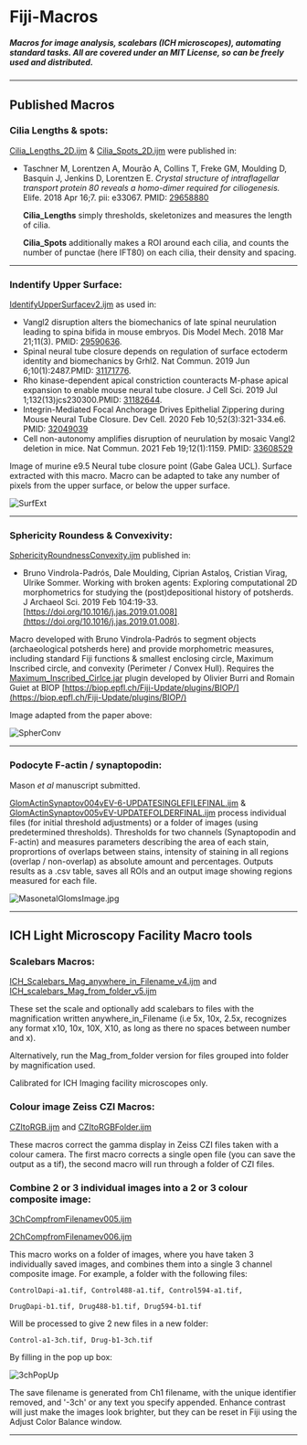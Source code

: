 # Fiji-Macros
##### Macros for image analysis, scalebars (ICH microscopes), automating standard tasks. All are covered under an MIT License, so can be freely used and distributed.


---
## **Published Macros**

### **Cilia Lengths & spots:**

[Cilia_Lengths_2D.ijm](/Cilia_Lengths_2D.ijm?raw=true) & [Cilia_Spots_2D.ijm](/Cilia_Spots_2D.ijm?raw=true) were published in:

* Taschner M, Lorentzen A, Mourão A, Collins T, Freke GM, Moulding D, Basquin J, Jenkins D, Lorentzen E. *Crystal structure of intraflagellar transport protein 80 reveals a homo-dimer required for ciliogenesis.* Elife. 2018 Apr 16;7. pii: e33067. PMID: [29658880](https://www.ncbi.nlm.nih.gov/pubmed/29658880)

    **Cilia_Lengths** simply thresholds, skeletonizes and measures the length of cilia.

    **Cilia_Spots** additionally makes a ROI around each cilia, and counts the number of punctae (here IFT80) on each cilia, their density and spacing.
    
---

### **Indentify Upper Surface:**
    
[IdentifyUpperSurfacev2.ijm](/IdentifyUpperSurfacev2.ijm?raw=true) as used in:
* Vangl2 disruption alters the biomechanics of late spinal neurulation leading to spina bifida in mouse embryos.   Dis Model Mech. 2018 Mar 21;11(3). PMID: [29590636](https://www.ncbi.nlm.nih.gov/pubmed/29590636).
* Spinal neural tube closure depends on regulation of surface ectoderm identity and biomechanics by Grhl2. Nat Commun. 2019 Jun 6;10(1):2487.PMID: [31171776](https://pubmed.ncbi.nlm.nih.gov/31171776/).
* Rho kinase-dependent apical constriction counteracts M-phase apical expansion to enable mouse neural tube closure. J Cell Sci. 2019 Jul 1;132(13)jcs230300.PMID: [31182644](https://pubmed.ncbi.nlm.nih.gov/31182644/).
* Integrin-Mediated Focal Anchorage Drives Epithelial Zippering during Mouse Neural Tube Closure. Dev Cell. 2020 Feb 10;52(3):321-334.e6. PMID: [32049039](https://pubmed.ncbi.nlm.nih.gov/32049039/)
* Cell non-autonomy amplifies disruption of neurulation by mosaic Vangl2 deletion in mice. Nat Commun. 2021 Feb 19;12(1):1159. PMID: [33608529](https://pubmed.ncbi.nlm.nih.gov/33608529/)


Image of murine e9.5 Neural tube closure point (Gabe Galea UCL). Surface extracted with this macro. Macro can be adapted to take any number of pixels from the upper surface, or below the upper surface.

![SurfExt](/Images/SurfExtPic2.gif)

---

### **Sphericity Roundess & Convexivity:**

[SphericityRoundnessConvexity.ijm](/SphericityRoundnessConvexity.ijm?raw=true) published in:
* Bruno Vindrola-Padrós, Dale Moulding, Ciprian Astaloş, Cristian Virag, Ulrike Sommer. Working with broken agents: Exploring computational 2D morphometrics for studying the (post)depositional history of potsherds. J Archaeol Sci. 2019 Feb 104:19-33. [https://doi.org/10.1016/j.jas.2019.01.008](https://doi.org/10.1016/j.jas.2019.01.008).

Macro developed with Bruno Vindrola-Padrós to segment objects (archaeological potsherds here) and provide morphometric measures, including standard Fiji functions & smallest enclosing circle, Maximum Inscribed circle, and convexity (Perimeter / Convex Hull). Requires the [Maximum_Inscribed_Cirlce.jar](/Maximum_Inscribed_Circle.jar) plugin developed by Olivier Burri and Romain Guiet at BIOP [https://biop.epfl.ch/Fiji-Update/plugins/BIOP/](https://biop.epfl.ch/Fiji-Update/plugins/BIOP/)

Image adapted from the paper above:

![SpherConv](/Images/Shapes.jpg)

---

### **Podocyte F-actin / synaptopodin:**

Mason *et al* manuscript submitted.

[GlomActinSynaptov004vEV-6-UPDATESINGLEFILEFINAL.ijm](/GlomActinSynaptov004vEV-6-UPDATESINGLEFILEFINAL.ijm?raw=true) &
[GlomActinSynaptov005vEV-UPDATEFOLDERFINAL.ijm](/GlomActinSynaptov005vEV-UPDATEFOLDERFINAL.ijm?raw=true)
process individual files (for initial threshold adjustments) or a folder of images (using predetermined thresholds). 
Thresholds for two channels (Synaptopodin and F-actin) and measures parameters describing the area of each stain, proprortions of overlaps between stains, intensity of staining in all regions (overlap / non-overlap) as absolute amount and percentages. Outputs results as a .csv table, saves all ROIs and an output image showing regions measured for each file.

![MasonetalGlomsImage.jpg](/Images/MasonetalGlomsImage.jpg)

---
## **ICH Light Microscopy Facility Macro tools**

### **Scalebars Macros:**

[ICH_Scalebars_Mag_anywhere_in_Filename_v4.ijm](/ICH_Scalebars_Mag_anywhere_in_Filename_v4.ijm?raw=true) and 
[ICH_scalebars_Mag_from_folder_v5.ijm](/ICH_scalebars_Mag_from_folder_v5.ijm?raw=true)

These set the scale and optionally add scalebars to files with the magnification written anywhere_in_Filename (i.e 5x, 10x, 2.5x, recognizes any format x10, 10x, 10X, X10, as long as there no spaces between number and x). 
    
Alternatively, run the Mag_from_folder version for files grouped into folder by magnification used.
    
Calibrated for ICH Imaging facility microscopes only.

### **Colour image Zeiss CZI Macros:**

[CZItoRGB.ijm](/CZItoRGB.ijm?raw=true) and
[CZItoRGBFolder.ijm](/CZItoRGBFolder.ijm?raw=true)

These macros correct the gamma display in Zeiss CZI files taken with a colour camera. The first macro corrects a single open file (you can save the output as a tif), the second macro will run through a folder of CZI files.

### **Combine 2 or 3 individual images into a 2 or 3 colour composite image:**

 [3ChCompfromFilenamev005.ijm](/3ChCompfromFilenamev005.ijm?raw=true)

 [2ChCompfromFilenamev006.ijm](/2ChCompfromFilenamev006.ijm?raw=true)

This macro works on a folder of images, where you have taken 3 individually saved images, and combines them into a single 3 channel composite image. 
For example, a folder with the following files:
    
`ControlDapi-a1.tif, Control488-a1.tif, Control594-a1.tif,`
    
`DrugDapi-b1.tif, Drug488-b1.tif, Drug594-b1.tif`
    
Will be processed to give 2 new files in a new folder:
    
`Control-a1-3ch.tif, Drug-b1-3ch.tif`
    
By filling in the pop up box:
    
![3chPopUp](/Images/3chPopupPicv004.JPG)
    
The save filename is generated from Ch1 filename, with the unique identifier removed, and '-3ch' or any text you specify appended.
Enhance contrast will just make the images look brighter, but they can be reset in Fiji using the Adjust Color Balance window.

---
